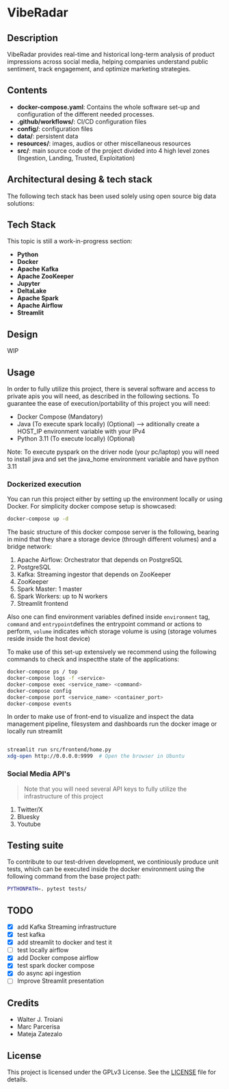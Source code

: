 # VibeRadar 

## Description 

VibeRadar provides real-time and historical long-term analysis of product impressions across social media, helping companies understand public sentiment, track engagement, and optimize marketing strategies.

## Contents

- **docker-compose.yaml**: Contains the whole software set-up and configuration of the different needed processes.
- **.github/workflows/**: CI/CD configuration files
- **config/**: configuration files 
- **data/**: persistent data 
- **resources/**: images, audios or other miscellaneous resources
- **src/**: main source code of the project divided into 4 high level zones (Ingestion, Landing, Trusted, Exploitation)


## Architectural desing & tech stack

The following tech stack has been used solely using open source big data solutions:

## Tech Stack
This topic is still a work-in-progress section:

- **Python**
- **Docker** 
- **Apache Kafka**
- **Apache ZooKeeper**
- **Jupyter**
- **DeltaLake**
- **Apache Spark**
- **Apache Airflow**
- **Streamlit**

## Design 

WIP


## Usage

In order to fully utilize this project, there is several software and access to private apis you will need, as described in the following sections. To guarantee the ease of execution/portability of this project you will need:

- Docker Compose                   (Mandatory) 
- Java (To execute spark locally)  (Optional) --> aditionally create a HOST_IP environment variable with your IPv4
- Python 3.11 (To execute locally) (Optional)

Note: To execute pyspark on the driver node (your pc/laptop) you will need to install java and set the java_home environment variable and have python 3.11

### Dockerized execution

You can run this project either by setting up the environment locally or using Docker. For simplicity docker compose setup is showcased:

```sh
docker-compose up -d
```

The basic structure of this docker compose server is the following, bearing in mind that they share a storage device (through different volumes) and a bridge network:
1. Apache Airflow: Orchestrator that depends on PostgreSQL
2. PostgreSQL
3. Kafka: Streaming ingestor that depends on ZooKeeper
4. ZooKeeper
5. Spark Master: 1 master
6. Spark Workers: up to N workers
7. Streamlit frontend

Also one can find environment variables defined inside `environment` tag,  `command` and `entrypoint`defines the entrypoint command or actions to perform, `volume` indicates which storage volume is using (storage volumes reside inside the host device)

To make use of this set-up extensively we recommend using the following commands to check and inspectthe state of the applications:

```sh
docker-compose ps / top
docker-compose logs -f <service>
docker-compose exec <service_name> <command>
docker-compose config
docker-compose port <service_name> <container_port>
docker-compose events
```

In order to make use of front-end to visualize and inspect the data management pipeline, filesystem and dashboards run the docker image or locally run streamlit

```sh

streamlit run src/frontend/home.py
xdg-open http://0.0.0.0:9999  # Open the browser in Ubuntu
```

### Social Media API's

> Note that you will need several API keys to fully utilize the infrastructure of this project

1. Twitter/X 
2. Bluesky
3. Youtube 

## Testing suite

To contribute to our test-driven development, we continiously produce unit tests, which can be executed inside the docker environment using the following command from the base project path:

```sh
PYTHONPATH=. pytest tests/
```

## TODO

- [x] add Kafka Streaming infrastructure
- [x] test kafka
- [x] add streamlit to docker and test it
- [ ] test locally airflow
- [x] add Docker compose airflow
- [x] test spark docker compose
- [x] do async api ingestion
- [ ] Improve Streamlit presentation

## Credits

- Walter J. Troiani 
- Marc Parcerisa
- Mateja Zatezalo

## License 

This project is licensed under the GPLv3 License. See the [LICENSE](../LICENSE) file for details.

